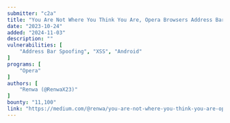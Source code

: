 ```yaml
---
submitter: "c2a"
title: "You Are Not Where You Think You Are, Opera Browsers Address Bar Spoofing Vulnerabilities"
date: "2023-10-24"
added: "2024-11-03"
description: ""
vulnerabilities: [
    "Address Bar Spoofing", "XSS", "Android"
]
programs: [
    "Opera"
]
authors: [
    "Renwa (@RenwaX23)"
]
bounty: "11,100"
link: "https://medium.com/@renwa/you-are-not-where-you-think-you-are-opera-browsers-address-bar-spoofing-vulnerabilities-aa36ad8321d8"
---
```




